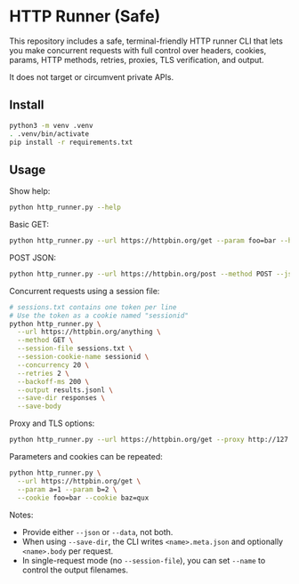 # HTTP Runner (Safe)

This repository includes a safe, terminal-friendly HTTP runner CLI that lets you make concurrent requests with full control over headers, cookies, params, HTTP methods, retries, proxies, TLS verification, and output.

It does not target or circumvent private APIs.

## Install

```bash
python3 -m venv .venv
. .venv/bin/activate
pip install -r requirements.txt
```

## Usage

Show help:

```bash
python http_runner.py --help
```

Basic GET:

```bash
python http_runner.py --url https://httpbin.org/get --param foo=bar --header "X-Example: 123"
```

POST JSON:

```bash
python http_runner.py --url https://httpbin.org/post --method POST --json '{"hello":"world"}'
```

Concurrent requests using a session file:

```bash
# sessions.txt contains one token per line
# Use the token as a cookie named "sessionid"
python http_runner.py \
  --url https://httpbin.org/anything \
  --method GET \
  --session-file sessions.txt \
  --session-cookie-name sessionid \
  --concurrency 20 \
  --retries 2 \
  --backoff-ms 200 \
  --output results.jsonl \
  --save-dir responses \
  --save-body
```

Proxy and TLS options:

```bash
python http_runner.py --url https://httpbin.org/get --proxy http://127.0.0.1:8080 --no-verify
```

Parameters and cookies can be repeated:

```bash
python http_runner.py \
  --url https://httpbin.org/get \
  --param a=1 --param b=2 \
  --cookie foo=bar --cookie baz=qux
```

Notes:
- Provide either `--json` or `--data`, not both.
- When using `--save-dir`, the CLI writes `<name>.meta.json` and optionally `<name>.body` per request.
- In single-request mode (no `--session-file`), you can set `--name` to control the output filenames.